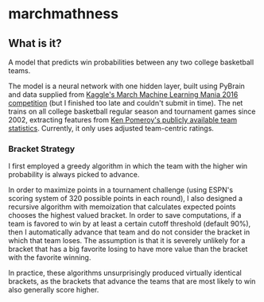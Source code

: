# marchmathness
## What is it?
A model that predicts win probabilities between any two college basketball teams. 

The model is a neural network with one hidden layer, built using PyBrain and data supplied from [Kaggle's March Machine Learning Mania 2016 competition](https://www.kaggle.com/c/march-machine-learning-mania-2016) (but I finished too late and couldn't submit in time). The net trains on all college basketball regular season and tournament games since 2002, extracting features from [Ken Pomeroy's publicly available team statistics](http://kenpom.com/). Currently, it only uses adjusted team-centric ratings. 

### Bracket Strategy
I first employed a greedy algorithm in which the team with the higher win probability is always picked to advance. 

In order to maximize points in a tournament challenge (using ESPN's scoring system of 320 possible points in each round), I also designed a recursive algorithm with memoization that calculates expected points chooses the highest valued bracket. In order to save computations, if a team is favored to win by at least a certain cutoff threshold (default 90%), then I automatically advance that team and do not consider the bracket in which that team loses. The assumption is that it is severely unlikely for a bracket that has a big favorite losing to have more value than the bracket with the favorite winning.

In practice, these algorithms unsurprisingly produced virtually identical brackets, as the brackets that advance the teams that are most likely to win also generally score higher. 